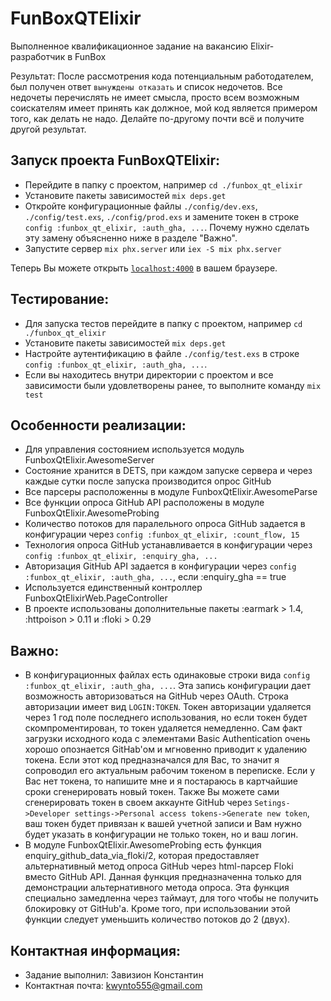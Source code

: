 # FunBoxQTElixir

Выполненное квалификационное задание на вакансию Elixir-разработчик в FunBox

Результат: 
После рассмотрения кода потенциальным работодателем, был получен ответ `вынуждены отказать` и список недочетов. 
Все недочеты перечислять не имеет смысла, просто всем возможным соискателям имеет принять как должное, 
мой код является примером того, как делать не надо. 
Делайте по-другому почти всё и получите другой результат.

## Запуск проекта FunBoxQTElixir:
  * Перейдите в папку с проектом, например `cd ./funbox_qt_elixir`
  * Установите пакеты зависимостей `mix deps.get`
  * Откройте конфигурационные файлы `./config/dev.exs`, `./config/test.exs`, `./config/prod.exs` и замените токен в строке `config :funbox_qt_elixir, :auth_gha, ...`. Почему нужно сделать эту замену объясненно ниже в разделе "Важно".
  * Запустите сервер `mix phx.server` или `iex -S mix phx.server`

Теперь Вы можете открыть [`localhost:4000`](http://localhost:4000) в вашем браузере.

## Тестирование:
  * Для запуска тестов перейдите в папку с проектом, например `cd ./funbox_qt_elixir`
  * Установите пакеты зависимостей `mix deps.get`
  * Настройте аутентификацию в файле `./config/test.exs` в строке `config :funbox_qt_elixir, :auth_gha, ...`.
  * Если вы находитесь внутри директории с проектом и все зависимости были удовлетворены ранее, то выполните команду `mix test`

## Особенности реализации:
  * Для управления состоянием используется модуль FunboxQtElixir.AwesomeServer
  * Состояние хранится в DETS, при каждом запуске сервера и через каждые сутки после запуска производится опрос GitHub
  * Все парсеры расположенны в модуле FunboxQtElixir.AwesomeParse
  * Все функции опроса GitHub API расположены в модуле FunboxQtElixir.AwesomeProbing
  * Количество потоков для паралельного опроса GitHub задается в конфигурации через `config :funbox_qt_elixir, :count_flow, 15`
  * Технология опроса GitHub устанавливается в конфигурации через `config :funbox_qt_elixir, :enquiry_gha, ...`
  * Авторизация GitHub API задается в конфигурации через `config :funbox_qt_elixir, :auth_gha, ...`, если :enquiry_gha == true
  * Используется единственный контроллер FunboxQtElixirWeb.PageController
  * В проекте использованы дополнительные пакеты :earmark > 1.4, :httpoison > 0.11 и :floki > 0.29

## Важно:
  * В конфигурационных файлах есть одинаковые строки вида `config :funbox_qt_elixir, :auth_gha, ...`. Эта запись конфигурации дает возможность авторизоваться на GitHub через OAuth. Строка авторизации имеет вид `LOGIN:TOKEN`. Токен авторизации удаляется через 1 год поле последнего использования, но если токен будет скомпроментирован, то токен удаляется немедленно. Сам факт загрузки исходного кода с элементами Basic Authentication очень хорошо опознается GitHab'ом и мгновенно приводит к удалению токена. Если этот код предназначался для Вас, то значит я сопроводил его актуальным рабочим токеном в переписке. Если у Вас нет токена, то напишите мне и я постараюсь в картчайшие сроки сгенерировать новый токен. Также Вы можете сами сгенерировать токен в своем аккаунте GitHub через `Setings->Developer settings->Personal access tokens->Generate new token`, ваш токен будет привязан к вашей учетной записи и Вам нужно будет указать в конфигурации не только токен, но и ваш логин.
  * В модуле FunboxQtElixir.AwesomeProbing есть функция enquiry_github_data_via_floki/2, которая предоставляет альтернативный метод опроса GitHub через html-парсер Floki вместо GitHub API. Данная функция предназначенна только для демонстрации альтернативного метода опроса. Эта функция специально замедленна через таймаут, для того чтобы не получить блокировку от GitHub'а. Кроме того, при использовании этой функции следует уменьшить количество потоков до 2 (двух).

## Контактная информация:
  * Задание выполнил: Завизион Константин
  * Контактная почта: kwynto555@gmail.com
